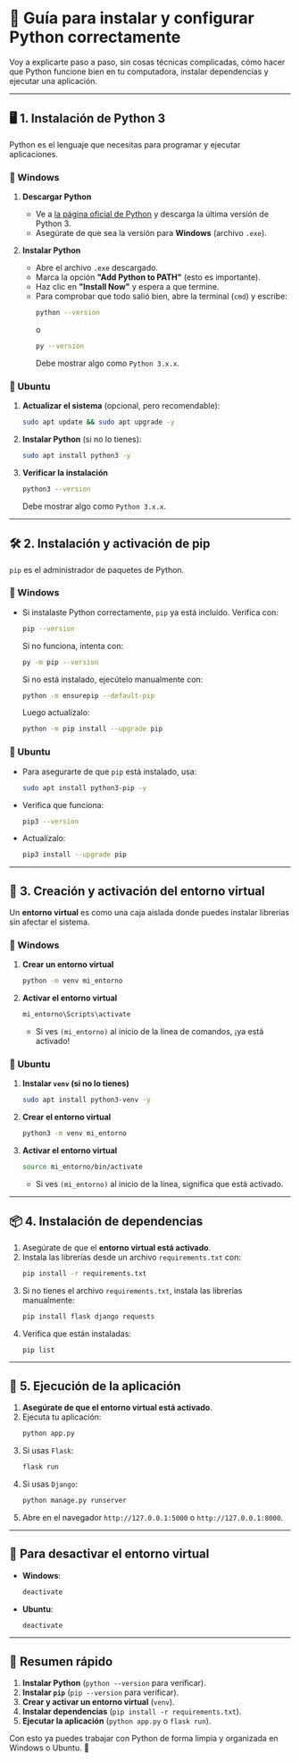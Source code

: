 # 📌 Guía para instalar y configurar Python correctamente

Voy a explicarte paso a paso, sin cosas técnicas complicadas, cómo hacer que Python funcione bien en tu computadora, instalar dependencias y ejecutar una aplicación.

---

## 🖥 1. Instalación de Python 3

Python es el lenguaje que necesitas para programar y ejecutar aplicaciones.

### 🔹 Windows
1. **Descargar Python**
   - Ve a [la página oficial de Python](https://www.python.org/downloads/) y descarga la última versión de Python 3.
   - Asegúrate de que sea la versión para **Windows** (archivo `.exe`).

2. **Instalar Python**
   - Abre el archivo `.exe` descargado.
   - Marca la opción **"Add Python to PATH"** (esto es importante).
   - Haz clic en **"Install Now"** y espera a que termine.
   - Para comprobar que todo salió bien, abre la terminal (`cmd`) y escribe:
     ```sh
     python --version
     ```
     o  
     ```sh
     py --version
     ```
     Debe mostrar algo como `Python 3.x.x`.

### 🔹 Ubuntu
1. **Actualizar el sistema** (opcional, pero recomendable):  
   ```sh
   sudo apt update && sudo apt upgrade -y
   ```
2. **Instalar Python** (si no lo tienes):  
   ```sh
   sudo apt install python3 -y
   ```
3. **Verificar la instalación**  
   ```sh
   python3 --version
   ```
   Debe mostrar algo como `Python 3.x.x`.

---

## 🛠 2. Instalación y activación de pip

`pip` es el administrador de paquetes de Python.

### 🔹 Windows
- Si instalaste Python correctamente, `pip` ya está incluido. Verifica con:
  ```sh
  pip --version
  ```
  Si no funciona, intenta con:
  ```sh
  py -m pip --version
  ```
  Si no está instalado, ejecútelo manualmente con:
  ```sh
  python -m ensurepip --default-pip
  ```
  Luego actualízalo:
  ```sh
  python -m pip install --upgrade pip
  ```

### 🔹 Ubuntu
- Para asegurarte de que `pip` está instalado, usa:
  ```sh
  sudo apt install python3-pip -y
  ```
- Verifica que funciona:
  ```sh
  pip3 --version
  ```
- Actualízalo:
  ```sh
  pip3 install --upgrade pip
  ```

---

## 🔄 3. Creación y activación del entorno virtual

Un **entorno virtual** es como una caja aislada donde puedes instalar librerías sin afectar el sistema.

### 🔹 Windows
1. **Crear un entorno virtual**  
   ```sh
   python -m venv mi_entorno
   ```
2. **Activar el entorno virtual**  
   ```sh
   mi_entorno\Scripts\activate
   ```
   - Si ves `(mi_entorno)` al inicio de la línea de comandos, ¡ya está activado!

### 🔹 Ubuntu
1. **Instalar `venv` (si no lo tienes)**  
   ```sh
   sudo apt install python3-venv -y
   ```
2. **Crear el entorno virtual**  
   ```sh
   python3 -m venv mi_entorno
   ```
3. **Activar el entorno virtual**  
   ```sh
   source mi_entorno/bin/activate
   ```
   - Si ves `(mi_entorno)` al inicio de la línea, significa que está activado.

---

## 📦 4. Instalación de dependencias

1. Asegúrate de que el **entorno virtual está activado**.
2. Instala las librerías desde un archivo `requirements.txt` con:
   ```sh
   pip install -r requirements.txt
   ```
3. Si no tienes el archivo `requirements.txt`, instala las librerías manualmente:
   ```sh
   pip install flask django requests
   ```
4. Verifica que están instaladas:
   ```sh
   pip list
   ```

---

## 🚀 5. Ejecución de la aplicación

1. **Asegúrate de que el entorno virtual está activado**.
2. Ejecuta tu aplicación:
   ```sh
   python app.py
   ```
3. Si usas `Flask`:
   ```sh
   flask run
   ```
4. Si usas `Django`:
   ```sh
   python manage.py runserver
   ```
5. Abre en el navegador `http://127.0.0.1:5000` o `http://127.0.0.1:8000`.

---

## 🛑 Para desactivar el entorno virtual

- **Windows**:
  ```sh
  deactivate
  ```
- **Ubuntu**:
  ```sh
  deactivate
  ```

---

## 🎯 Resumen rápido
1. **Instalar Python** (`python --version` para verificar).
2. **Instalar `pip`** (`pip --version` para verificar).
3. **Crear y activar un entorno virtual** (`venv`).
4. **Instalar dependencias** (`pip install -r requirements.txt`).
5. **Ejecutar la aplicación** (`python app.py` o `flask run`).

Con esto ya puedes trabajar con Python de forma limpia y organizada en Windows o Ubuntu. 🚀

